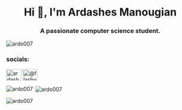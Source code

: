 <h1 align="center">Hi 👋, I'm Ardashes Manougian</h1>
<h3 align="center">A passionate computer science student.</h3>

<p align="left"> <img src="https://komarev.com/ghpvc/?username=ardo007&label=Profile%20views&color=0e75b6&style=flat" alt="ardo007" /> </p>

<h3 align="left">socials:</h3>
<p align="left">
<a href="https://www.linkedin.com/in/ardashes-manougian-5b4b722a7/" target="blank"><img align="center" src="https://raw.githubusercontent.com/rahuldkjain/github-profile-readme-generator/master/src/images/icons/Social/linked-in-alt.svg" alt="ardashes manougian" height="30" width="40" /></a>
<a href="https://www.youtube.com/@flashygamer9170" target="blank"><img align="center" src="https://raw.githubusercontent.com/rahuldkjain/github-profile-readme-generator/master/src/images/icons/Social/youtube.svg" alt="@flashygamer9170" height="30" width="40" /></a>
</p>

<p><img align="left" src="https://github-readme-stats.vercel.app/api/top-langs?username=ardo007&show_icons=true&locale=en&layout=compact" alt="ardo007" /></p>

<p>&nbsp;<img align="center" src="https://github-readme-stats.vercel.app/api?username=ardo007&show_icons=true&locale=en" alt="ardo007" /></p>

<p><img align="center" src="https://github-readme-streak-stats.herokuapp.com/?user=ardo007&" alt="ardo007" /></p>
